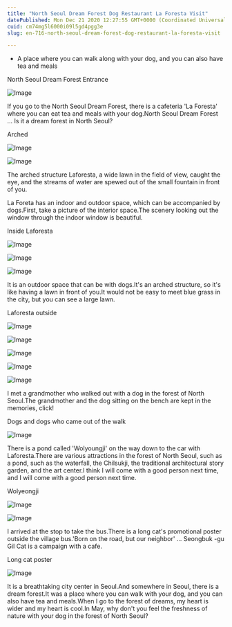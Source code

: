 ```yaml
---
title: "North Seoul Dream Forest Dog Restaurant La Foresta Visit"
datePublished: Mon Dec 21 2020 12:27:55 GMT+0000 (Coordinated Universal Time)
cuid: cm74mg5l6000i09l5gd4pgg3e
slug: en-716-north-seoul-dream-forest-dog-restaurant-la-foresta-visit

---
```



- A place where you can walk along with your dog, and you can also have tea and meals

North Seoul Dream Forest Entrance

![Image](https://cdn.hashnode.com/res/hashnode/image/upload/v1739528619062/a2d5bf68-9e59-486f-9bb9-1b9d14fbefd3.jpeg)

If you go to the North Seoul Dream Forest, there is a cafeteria 'La Foresta' where you can eat tea and meals with your dog.North Seoul Dream Forest ... Is it a dream forest in North Seoul?

Arched

![Image](https://cdn.hashnode.com/res/hashnode/image/upload/v1739528621694/ba024925-f557-4eed-a8ea-7a24b4b84cb5.jpeg)

![Image](https://cdn.hashnode.com/res/hashnode/image/upload/v1739528624225/a4a563df-1f03-4770-a5af-5f474741d84d.jpeg)

The arched structure Laforesta, a wide lawn in the field of view, caught the eye, and the streams of water are spewed out of the small fountain in front of you.

La Foreta has an indoor and outdoor space, which can be accompanied by dogs.First, take a picture of the interior space.The scenery looking out the window through the indoor window is beautiful.

Inside Laforesta

![Image](https://cdn.hashnode.com/res/hashnode/image/upload/v1739528627062/1d036883-cb82-444f-a24f-9f97678725d1.jpeg)

![Image](https://cdn.hashnode.com/res/hashnode/image/upload/v1739528629571/399deef0-6310-44fd-80c3-84c2c1516a2b.jpeg)

![Image](https://cdn.hashnode.com/res/hashnode/image/upload/v1739528632072/2f99764f-2a29-452c-b485-042ae6dc2fd4.jpeg)

It is an outdoor space that can be with dogs.It's an arched structure, so it's like having a lawn in front of you.It would not be easy to meet blue grass in the city, but you can see a large lawn.

Laforesta outside

![Image](https://cdn.hashnode.com/res/hashnode/image/upload/v1739528634641/8f4c73ec-3355-46cf-9ca8-64790e8b8c68.jpeg)

![Image](https://cdn.hashnode.com/res/hashnode/image/upload/v1739528637075/5fc3e97d-d744-423a-9fa1-51f3a17f2cb5.jpeg)

![Image](https://cdn.hashnode.com/res/hashnode/image/upload/v1739528639657/7d0850c7-0429-4b2e-b1b6-6e3cacba2d4b.jpeg)

![Image](https://cdn.hashnode.com/res/hashnode/image/upload/v1739528641809/61595e97-0eb9-439a-b8f2-1f4cdbe4c585.jpeg)

![Image](https://cdn.hashnode.com/res/hashnode/image/upload/v1739528644167/3b33dbd5-4a76-48e9-9da8-bd07e1747cb8.jpeg)

I met a grandmother who walked out with a dog in the forest of North Seoul.The grandmother and the dog sitting on the bench are kept in the memories, click!

Dogs and dogs who came out of the walk

![Image](https://cdn.hashnode.com/res/hashnode/image/upload/v1739528646465/834bc5fe-3beb-487d-9891-255786414c07.jpeg)

There is a pond called 'Wolyoungji' on the way down to the car with Laforesta.There are various attractions in the forest of North Seoul, such as a pond, such as the waterfall, the Chilsukji, the traditional architectural story garden, and the art center.I think I will come with a good person next time, and I will come with a good person next time.

Wolyeongji

![Image](https://cdn.hashnode.com/res/hashnode/image/upload/v1739528648801/1865378e-af31-48bc-8b50-fb814038d852.jpeg)

![Image](https://cdn.hashnode.com/res/hashnode/image/upload/v1739528651438/99308f12-6beb-40be-8eb8-95dfe845ad9c.jpeg)

I arrived at the stop to take the bus.There is a long cat's promotional poster outside the village bus.'Born on the road, but our neighbor' ... Seongbuk -gu Gil Cat is a campaign with a cafe.

Long cat poster

![Image](https://cdn.hashnode.com/res/hashnode/image/upload/v1739528653765/21f14d8b-b96e-4f86-bed5-033d3d533530.jpeg)

It is a breathtaking city center in Seoul.And somewhere in Seoul, there is a dream forest.It was a place where you can walk with your dog, and you can also have tea and meals.When I go to the forest of dreams, my heart is wider and my heart is cool.In May, why don't you feel the freshness of nature with your dog in the forest of North Seoul?